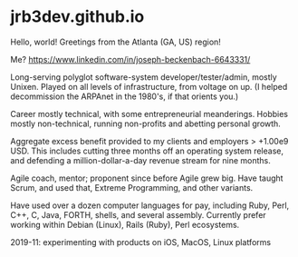 # jrb3dev.github.io
Hello, world!
Greetings from the Atlanta (GA, US) region!

Me? <https://www.linkedin.com/in/joseph-beckenbach-6643331/>

Long-serving polyglot software-system developer/tester/admin, mostly Unixen.
Played on all levels of infrastructure, from voltage on up.
(I helped decommission the ARPAnet in the 1980's, if that orients you.)

Career mostly technical, with some entrepreneurial meanderings.
Hobbies mostly non-technical, running non-profits and abetting personal growth.

Aggregate excess benefit provided to my clients and employers > +1.00e9 USD.
This includes cutting three months off an operating system release,
and defending a million-dollar-a-day revenue stream for nine months.

Agile coach, mentor; proponent since before Agile grew big.
Have taught Scrum, and used that, Extreme Programming, and other variants.

Have used over a dozen computer languages for pay,
including Ruby, Perl, C++, C, Java, FORTH, shells, and several assembly.
Currently prefer working within Debian (Linux), Rails (Ruby), Perl ecosystems.

2019-11:  experimenting with products on iOS, MacOS, Linux platforms

